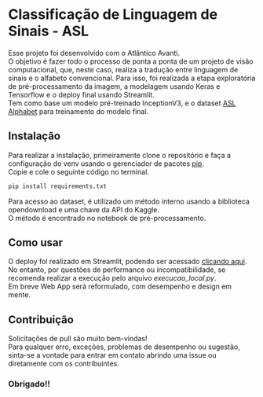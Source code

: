 # Classificação de Linguagem de Sinais - ASL

Esse projeto foi desenvolvido com o Atlântico Avanti.  
O objetivo é fazer todo o processo de ponta a ponta de um projeto de visão computacional, que, neste caso, realiza a tradução entre linguagem de sinais e o alfabeto convencional. Para isso, foi realizada a etapa exploratória de pré-processamento da imagem, a modelagem usando Keras e Tensorflow e o deploy final usando Streamlit.  
Tem como base um modelo pré-treinado InceptionV3, e o dataset [ASL Alphabet](https://www.kaggle.com/datasets/grassknoted/asl-alphabet) para treinamento do modelo final.  


## Instalação

Para realizar a instalação, primeiramente clone o repositório e faça a configuração do venv usando o gerenciador de pacotes [pip](https://pip.pypa.io/en/stable/).  
Copie e cole o seguinte código no terminal.  

```bash
pip install requirements.txt
```

Para acesso ao dataset, é utilizado um método interno usando a biblioteca opendownload e uma chave da API do Kaggle.  
O método é encontrado no notebook de pré-processamento.

## Como usar

O deploy foi realizado em Streamlit, podendo ser acessado [clicando aqui](https://classificacaoasl.streamlit.app). No entanto, por questões de performance ou incompatibilidade, se recomenda realizar a execução pelo arquivo *execucao_local.py*.  
Em breve Web App será reformulado, com desempenho e design em mente.

## Contribuição

Solicitações de pull são muito bem-vindas!  
Para qualquer erro, exceções, problemas de desempenho ou sugestão, sinta-se a vontade para entrar em contato abrindo uma issue ou diretamente com os contribuintes.


### Obrigado!!